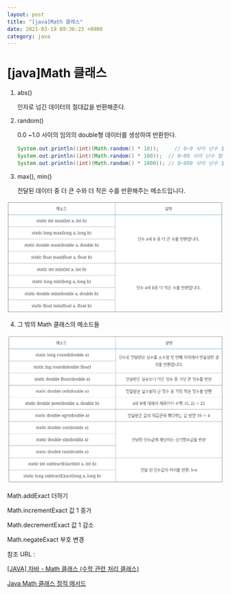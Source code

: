 ```yaml
---
layout: post
title: "[java]Math 클래스"
date: 2021-03-19 09:36:23 +0900
category: java
---
```


# [java]Math 클래스

1. abs()

    인자로 넘긴 데이터의 절대값을 반환해준다.

2. random()

    0.0 ~1.0 사이의 임의의 double형 데이터를 생성하여 반환한다.

    ```java
    System.out.println((int)(Math.random() * 10));     // 0~9 사이 난수 발생
    System.out.println((int)(Math.random() * 100));  // 0~99 사이 난수 발생   
    System.out.println((int)(Math.random() * 1000)); // 0~999 사이 난수 발생
    ```

3. max(), min()

    전달된 데이터 중 더 큰 수와 더 작은 수를 반환해주는 메소드입니다.

![alt text](/public/img/java_image_file/Math1.png)

4. 그 밖의 Math 클래스의 메소드들

![alt text](/public/img/java_image_file/Math2.png)

Math.addExact 더하기

Math.incrementExact 값 1 증가

Math.decrementExact 값 1 감소

Math.negateExact 부호 변경 

참조 URL :

[[JAVA] 자바 - Math 클래스 (수학 관련 처리 클래스)](https://lktprogrammer.tistory.com/114)

[Java Math 클래스 정적 메서드](https://amagrammer91.tistory.com/62)